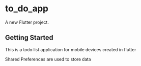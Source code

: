 # to_do_app

A new Flutter project.

## Getting Started

This is a todo list application for mobile devices created in flutter

Shared Preferences are used to store data

